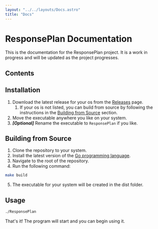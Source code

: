 ```yaml
---
layout: "../../layouts/Docs.astro"
title: "Docs"
---
```


# ResponsePlan Documentation
This is the documentation for the ResponsePlan project. It is a work in progress and will be updated as the project progresses.

## Contents

## Installation
1. Download the latest release for your os from the [Releases](https://github.com/Lutz-Pfannenschmidt/ResponsePlan/releases) page.
   1. If your os is not listed, you can build from source by following the instructions in the [Building from Source](#building-from-source) section.
2. Move the executable anywhere you like on your system.
3. ***[Optional]*** Rename the executable to `ResponsePlan` if you like.

## Building from Source
1. Clone the repository to your system.
2. Install the latest version of the [Go programming language](https://golang.org/).
3. Navigate to the root of the repository.
4. Run the following command:
```bash
make build
```
5. The executable for your system will be created in the dist folder.

## Usage
```bash
./ResponsePlan
```
That's it! The program will start and you can begin using it.

